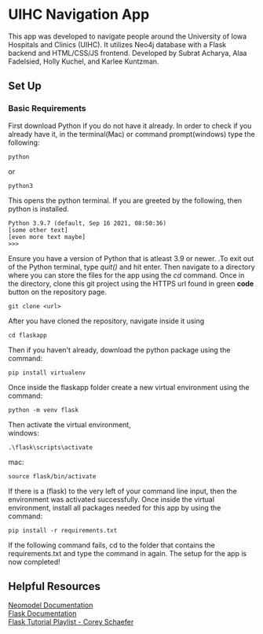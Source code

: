 # UIHC Navigation App
This app was developed to navigate people around the University of Iowa Hospitals and Clinics (UIHC). It utilizes Neo4j database with a Flask backend and HTML/CSS/JS frontend. Developed by Subrat Acharya, Alaa Fadelsied, Holly Kuchel, and Karlee Kuntzman.

## Set Up

### Basic Requirements
First download Python if you do not have it already. In order to check if you already have it, in the terminal(Mac) or command prompt(windows) type the following:
```
python
```
or
```
python3
```
This opens the python terminal. If you are greeted by the following, then python is installed.
```
Python 3.9.7 (default, Sep 16 2021, 08:50:36) 
[some other text]
[even more text maybe]
>>> 
```
Ensure you have a version of Python that is atleast 3.9 or newer. .To exit out of the Python terminal, type _quit()_ and hit enter. Then navigate to a directory where you can store the files for the app using the _cd_ command. Once in the directory, clone this git project using the HTTPS url found in green **code** button on the repository page.
```
git clone <url>
```
After you have cloned the repository, navigate inside it using
```
cd flaskapp
```
Then if you haven't already, download the python package using the command:
```
pip install virtualenv
```
Once inside the flaskapp folder create a new virtual environment using the command:
```
python -m venv flask
```
Then activate the virtual environment,  
windows:
```
.\flask\scripts\activate
```
mac:
```
source flask/bin/activate
```
If there is a (flask) to the very left of your command line input, then the environment was activated successfully. Once inside the virtual environment, install all packages needed for this app by using the command:
```
pip install -r requirements.txt
```
If the following command fails, cd to the folder that contains the requirements.txt and type the command in again.
The setup for the app is now completed!

## Helpful Resources
[Neomodel Documentation](https://neomodel.readthedocs.io/en/latest/getting_started.html)  
[Flask Documentation](https://flask.palletsprojects.com/en/2.0.x/)  
[Flask Tutorial Playlist - Corey Schaefer](https://www.youtube.com/watch?v=MwZwr5Tvyxo&list=PL-osiE80TeTs4UjLw5MM6OjgkjFeUxCYH)

